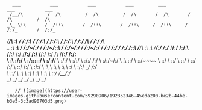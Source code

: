       ___           ___           ___           ___         ___         ___           ___     
     /__/\         /  /\         /  /\         /  /\       /  /\       /  /\         /  /\    
    _\_ \:\       /  /::\       /  /::\       /  /::\     /  /::\     /  /:/_       /  /:/_   
   _/__/\ \:\     /  /:/\:\     /  /:/\:\     /  /:/\:\   /  /:/\:\   /  /:/ /\     /  /:/ /\  
  _\_ \:\ \:\   /  /:/~/:/    /  /:/~/::\   /  /:/~/:/  /  /:/~/:/  /  /:/ /:/_   /  /:/ /::\ 
 /__/\ \:\ \:\ /__/:/ /:/___ /__/:/ /:/\:\ /__/:/ /:/  /__/:/ /:/  /__/:/ /:/ /\ /__/:/ /:/\:\
 \  \:\ \:\/:/ \  \:\/:::::/ \  \:\/:/__\/ \  \:\/:/   \  \:\/:/   \  \:\/:/ /:/ \  \:\/:/~/:/
  \  \:\ \::/   \  \::/~~~~   \  \::/       \  \::/     \  \::/     \  \::/ /:/   \  \::/ /:/ 
   \  \:\/:/     \  \:\        \  \:\        \  \:\      \  \:\      \  \:\/:/     \__\/ /:/  
    \  \::/       \  \:\        \  \:\        \  \:\      \  \:\      \  \::/        /__/:/   
     \__\/         \__\/         \__\/         \__\/       \__\/       \__\/         \__\/    
                                                                                              
       // ![image](https://user-images.githubusercontent.com/59290906/192352346-45eda200-be2b-44be-b3e5-3c3ad90703d5.png)
                                                                                       
                                                                                              
                                                                                              
                                                                                              
                                                                                              
                                                                                              
                                                                                              
                                                                                              
                                                                                              
    
                                                       
                                                       
                                                       
                                                       
